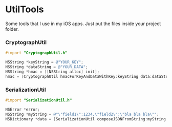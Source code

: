 # UtilTools

Some tools that I use in my iOS apps. Just put the files inside your project folder.

### CryptographUtil
```objective-c
#import "CryptographUtil.h"
```
```objective-c
NSString *keyString = @"YOUR_KEY";
NSString *dataString = @"YOUR_DATA";
NSString *hmac = [[NSString alloc] init];
hmac = [CryptographUtil hmacForKeyAndDataWithKey:keyString data:dataString];
```

### SerializationUtil
```objective-c
#import "SerializationUtil.h"
```
```objective-c
NSError *error;
NSString *myString = @"\"field1\":1234,\"field2\":\"bla bla bla\"";
NSDictionary *data = [SerializationUtil composeJSONFromString:myString error:&error];
```

